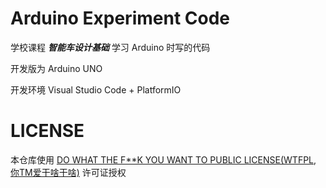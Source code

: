 # Arduino Experiment Code

学校课程 ***智能车设计基础*** 学习 Arduino 时写的代码

开发版为 Arduino UNO

开发环境 Visual Studio Code + PlatformIO

# LICENSE

本仓库使用 [DO WHAT THE F**K YOU WANT TO PUBLIC LICENSE(WTFPL, 你TM爱干啥干啥)](./LICENSE) 许可证授权
